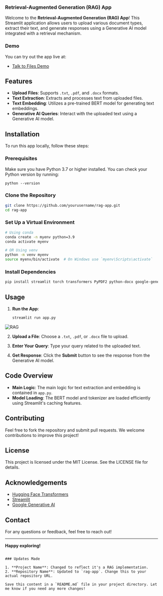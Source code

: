 

### Retrieval-Augmented Generation (RAG) App

Welcome to the **Retrieval-Augmented Generation (RAG) App**! This Streamlit application allows users to upload various document types, extract their text, and generate responses using a Generative AI model integrated with a retrieval mechanism.

### Demo

You can try out the app live at:
- [Talk to Files Demo](https://talk-to-files.streamlit.app/)

## Features

- **Upload Files**: Supports `.txt`, `.pdf`, and `.docx` formats.
- **Text Extraction**: Extracts and processes text from uploaded files.
- **Text Embedding**: Utilizes a pre-trained BERT model for generating text embeddings.
- **Generative AI Queries**: Interact with the uploaded text using a Generative AI model.

## Installation

To run this app locally, follow these steps:

### Prerequisites

Make sure you have Python 3.7 or higher installed. You can check your Python version by running:
  
   
    python --version


### Clone the Repository

```bash
git clone https://github.com/yourusername/rag-app.git
cd rag-app
```

### Set Up a Virtual Environment

```bash
# Using conda
conda create -n myenv python=3.9
conda activate myenv

# OR Using venv
python -m venv myenv
source myenv/bin/activate  # On Windows use `myenv\Scripts\activate`
```

### Install Dependencies

```bash
pip install streamlit torch transformers PyPDF2 python-docx google-generativeai
```

## Usage

1. **Run the App**:

   ```bash
   streamlit run app.py
   ```
  ![RAG](https://github.com/user-attachments/assets/4e5f5765-aad0-4eca-bbb2-7fa73c0c9aa8)

2. **Upload a File**: Choose a `.txt`, `.pdf`, or `.docx` file to upload.

3. **Enter Your Query**: Type your query related to the uploaded text.

4. **Get Response**: Click the **Submit** button to see the response from the Generative AI model.

## Code Overview

- **Main Logic**: The main logic for text extraction and embedding is contained in `app.py`.
- **Model Loading**: The BERT model and tokenizer are loaded efficiently using Streamlit's caching features.

## Contributing

Feel free to fork the repository and submit pull requests. We welcome contributions to improve this project!

## License

This project is licensed under the MIT License. See the LICENSE file for details.

## Acknowledgements

- [Hugging Face Transformers](https://huggingface.co/transformers/)
- [Streamlit](https://streamlit.io/)
- [Google Generative AI](https://cloud.google.com/generative-ai)

## Contact

For any questions or feedback, feel free to reach out!

---

**Happy exploring!**
```

### Updates Made

1. **Project Name**: Changed to reflect it's a RAG implementation.
2. **Repository Name**: Updated to `rag-app`. Change this to your actual repository URL.

Save this content in a `README.md` file in your project directory. Let me know if you need any more changes!
